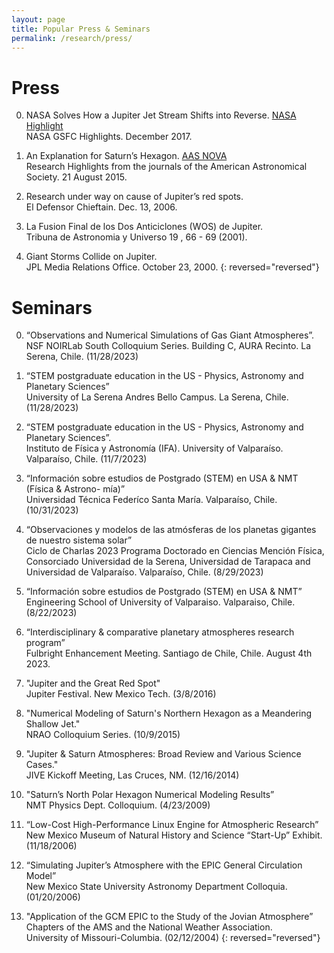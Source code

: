 ```yaml
---
layout: page
title: Popular Press & Seminars
permalink: /research/press/
---
```


<h1> Press </h1>

0. NASA Solves How a Jupiter Jet Stream Shifts into Reverse. <a href="https://www.nasa.gov/feature/goddard/2017/nasa-solves-how-a-jupiter-jet-stream-shifts-into-reverse" target="_blank">NASA Highlight</a> <br> NASA GSFC Highlights. December 2017.

0. An Explanation for Saturn’s Hexagon. <a href="http://aasnova.org/2015/08/21/an-explanation-for-saturns-hexagon/" target="_blank">AAS NOVA</a> <br> Research Highlights from the journals of the American Astronomical Society. 21 August 2015. 

0. Research under way on cause of Jupiter’s red spots. <br>El Defensor Chieftain. Dec. 13, 2006. 

0. La Fusion Final de los Dos Anticiclones (WOS) de Jupiter. <br>Tribuna de Astronomia y Universo 19 , 66 - 69 (2001). 

0. Giant Storms Collide on Jupiter. <br>JPL Media Relations Office. October 23, 2000.
{: reversed="reversed"}

<h1> Seminars </h1>

0. “Observations and Numerical Simulations of Gas Giant Atmospheres”. <br> NSF NOIRLab South Colloquium Series. Building C, AURA Recinto. La Serena, Chile. (11/28/2023)

0. “STEM postgraduate education in the US - Physics, Astronomy and Planetary Sciences”<br> University of La Serena Andres Bello Campus. La Serena, Chile. (11/28/2023)

0. “STEM postgraduate education in the US - Physics, Astronomy and Planetary Sciences”. <br> Instituto de Física y Astronomía (IFA). University of Valparaíso. Valparaíso, Chile. (11/7/2023)

0. “Información sobre estudios de Postgrado (STEM) en USA & NMT (Física & Astrono-
mía)” <br> Universidad Técnica Federíco Santa María. Valparaíso, Chile. (10/31/2023)

0. “Observaciones y modelos de las atmósferas de los planetas gigantes de nuestro sistema
solar” <br> Ciclo de Charlas 2023 Programa Doctorado en
Ciencias Mención Física, Consorciado Universidad de la Serena, Universidad de Tarapaca
and Universidad de Valparaíso. Valparaíso, Chile. (8/29/2023)

0. “Información sobre estudios de Postgrado (STEM) en USA & NMT” <br> Engineering School of University of Valparaiso. Valparaiso, Chile. (8/22/2023)

0. “Interdisciplinary & comparative planetary atmospheres research program”
<br> Fulbright Enhancement Meeting. Santiago de Chile, Chile. August 4th 2023.

0. "Jupiter and the Great Red Spot" <br> Jupiter Festival. New Mexico Tech. (3/8/2016)

0. "Numerical Modeling of Saturn's Northern Hexagon as a Meandering Shallow Jet."<br> NRAO Colloquium Series. (10/9/2015)

0. "Jupiter & Saturn Atmospheres: Broad Review and Various Science Cases." <br> JIVE Kickoff Meeting, Las Cruces, NM. (12/16/2014)

0. "Saturn’s North Polar Hexagon Numerical Modeling Results”<br> NMT Physics Dept. Colloquium. (4/23/2009)

0. “Low-Cost High-Performance Linux Engine for Atmospheric Research” <br> New Mexico Museum of Natural History and Science “Start-Up” Exhibit. (11/18/2006)

0. “Simulating Jupiter’s Atmosphere with the EPIC General Circulation Model” <br> New Mexico State University Astronomy Department Colloquia. (01/20/2006)

0. "Application of the GCM EPIC to the Study of the Jovian Atmosphere” <br> Chapters of the AMS and the National Weather Association. 
<br> University of Missouri-Columbia. (02/12/2004)
{: reversed="reversed"}